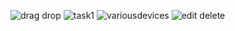 ![drag drop](https://github.com/user-attachments/assets/c8c9a82b-e539-4e99-bb43-2e2f3afeec2e)
![task1](https://github.com/user-attachments/assets/13158fed-240c-453e-a891-86b51c78bed7)
![variousdevices](https://github.com/user-attachments/assets/0af651d7-4072-4f54-b96c-cd930a312a6d)
![edit delete](https://github.com/user-attachments/assets/00524367-b856-4dce-9766-30964418a34a)
